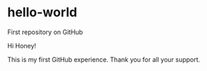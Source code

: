 # hello-world
First repository on GitHub

Hi Honey!

This is my first GitHub experience.
Thank you for all your support.
